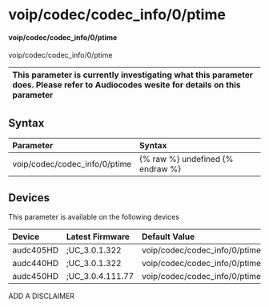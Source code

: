﻿---
description: voip/codec/codec_info/0/ptime
search: false
---

# voip/codec/codec_info/0/ptime

#### voip/codec/codec_info/0/ptime

voip/codec/codec_info/0/ptime


| This parameter is currently investigating what this parameter does. Please refer to Audiocodes wesite for details on this parameter | 
| :--- |

## Syntax
| Parameter | Syntax |
| :--- | :--- |
|voip/codec/codec_info/0/ptime | {% raw %} undefined {% endraw %}|

## Devices
This parameter is available on the following devices

| Device | Latest Firmware | Default Value |
|:---|:---|:---|
| audc405HD | ;UC_3.0.1.322 | voip/codec/codec_info/0/ptime=20 
| audc440HD | ;UC_3.0.1.322 | voip/codec/codec_info/0/ptime=20 
| audc450HD | ;UC_3.0.4.111.77 | voip/codec/codec_info/0/ptime=20 

ADD A DISCLAIMER
